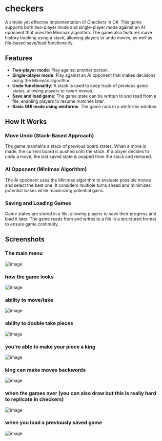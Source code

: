 # checkers


A simple yet effective implementation of Checkers in C#. This game supports both two-player mode and single-player mode against an AI opponent that uses the Minimax algorithm. The game also features move history tracking using a stack, allowing players to undo moves, as well as file-based save/load functionality.

## Features

- **Two-player mode**: Play against another person.
- **Single-player mode**: Play against an AI opponent that makes decisions using the Minimax algorithm.
- **Undo functionality**: A stack is used to keep track of previous game states, allowing players to revert moves.
- **Save and load game**: The game state can be written to and read from a file, enabling players to resume matches later.
- **Basic GUI made using winforms**: The game runs in a winforms window.

## How It Works

### Move Undo (Stack-Based Approach)
The game maintains a stack of previous board states. When a move is made, the current board is pushed onto the stack. If a player decides to undo a move, the last saved state is popped from the stack and restored.

### AI Opponent (Minimax Algorithm)
The AI opponent uses the Minimax algorithm to evaluate possible moves and select the best one. It considers multiple turns ahead and minimizes potential losses while maximizing potential gains.

### Saving and Loading Games
Game states are stored in a file, allowing players to save their progress and load it later. The game reads from and writes to a file in a structured format to ensure game continuity.

## Screenshots

### The main menu 
![image](https://github.com/user-attachments/assets/1b528b3d-caba-4ad2-8d6f-2840f54b0727)
### how the game looks
![image](https://github.com/user-attachments/assets/da6724f0-f8a4-4baa-b0f3-1bbe11e02d80)
### ability to move/take
![image](https://github.com/user-attachments/assets/4b82be75-2753-4823-a4e6-68a174c78772)
### ability to double take pieces
![image](https://github.com/user-attachments/assets/571859c7-bfb2-4c05-9375-bd7d7bd1f8f4)
### you're able to make your piece a king
![image](https://github.com/user-attachments/assets/c30decc9-622c-4f8f-8340-8f829e073fbe)
### king can make moves backwords
![image](https://github.com/user-attachments/assets/d9c164d9-1db6-45e9-b1ac-48a83314b1bf)
### when the games over (you can also draw but this is really hard to replicate in checkers)
![image](https://github.com/user-attachments/assets/438dfc05-9c8c-4aa8-9d4a-93f260016b64)
### when you load a previously saved game
![image](https://github.com/user-attachments/assets/d04a2e46-769f-4729-b4c1-bf72f92d37e9)
